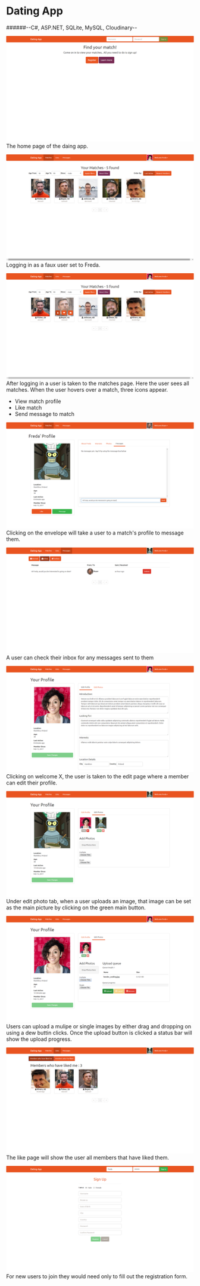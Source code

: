 # **Dating App**
######--C#, ASP.NET, SQLite, MySQL, Cloudinary--

![alt text](https://github.com/R3dWulf/DatingApp/blob/master/Git-Images/HomePage.png)
The home page of the daing app.



![alt text](https://github.com/R3dWulf/DatingApp/blob/master/Git-Images/LoggedIn.png)
Logging in as a faux user set to Freda.



![alt text](https://github.com/R3dWulf/DatingApp/blob/master/Git-Images/ThreeIcons.png)
After logging in a user is taken to the matches page. Here the user sees all matches. When the user hovers over a match, three icons appear. 
- View match profile 
- Like  match
- Send message to match



![alt text](https://github.com/R3dWulf/DatingApp/blob/master/Git-Images/MessagingAUser.png)
Clicking on the envelope will take a user to a match's profile to message them.



![alt text](https://github.com/R3dWulf/DatingApp/blob/master/Git-Images/Inbox.png)
A user can check their inbox for any messages sent to them



![alt text](https://github.com/R3dWulf/DatingApp/blob/master/Git-Images/EditProfile.png)
Clicking on welcome X, the user is taken to the edit page where a member can edit their profile.



![alt text](https://github.com/R3dWulf/DatingApp/blob/master/Git-Images/ChangeMainProfilePic.png)
Under edit photo tab, when a user uploads an image, that image can be set as the main picture by clicking on the green main button.



![alt text](https://github.com/R3dWulf/DatingApp/blob/master/Git-Images/UploadPicture.png)
Users can upload a mulipe or single images by either drag and dropping on using a dew buttin clicks. Once the upload button is clicked a status bar will show the upload progress.



![alt text](https://github.com/R3dWulf/DatingApp/blob/master/Git-Images/LikesPage.png)
The like page will show the user all members that have liked them.



![alt text](https://github.com/R3dWulf/DatingApp/blob/master/Git-Images/RegisterPage.png)
For new users to join they would need only to fill out the registration form.  
